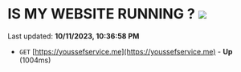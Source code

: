 # IS MY WEBSITE RUNNING ? [![](https://img.shields.io/static/v1?label=Sponsor&message=%E2%9D%A4&logo=GitHub&color=%23fe8e86)](https://github.com/sponsors/<username>)

Last updated: **10/11/2023, 10:36:58 PM**

- `GET` [https://youssefservice.me](https://youssefservice.me) - **Up** (1004ms)
